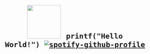 # <h1 align="center"> <code>[<img src="https://fidesosu.tk/not_related/fubuki.jpg" height="110px">](https://twitter.com/fidesosu)⠀printf("Hello World!") [![spotify-github-profile](https://spotify-github-profile.vercel.app/api/view?uid=21eopzilbov2hl65c7ybwd5za&cover_image=true&theme=natemoo-re&show_offline=false&background_color=121212&bar_color=ff0050&bar_color_cover=true)](https://open.spotify.com/user/21eopzilbov2hl65c7ybwd5za)</code> </h1>
